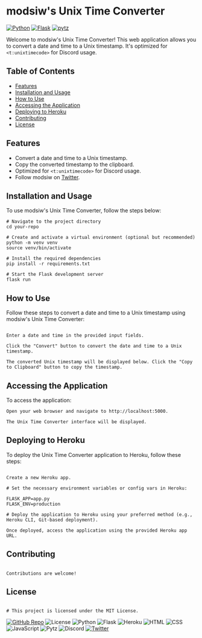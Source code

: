 # modsiw's Unix Time Converter


[![Python](https://img.shields.io/badge/Python-3.9-blue)](https://www.python.org/downloads/release/python-390/)
[![Flask](https://img.shields.io/badge/Flask-2.0.1-blue)](https://flask.palletsprojects.com/)
[![pytz](https://img.shields.io/badge/pytz-2021.3-blue)](https://pypi.org/project/pytz/)

Welcome to modsiw's Unix Time Converter! This web application allows you to convert a date and time to a Unix timestamp. It's optimized for `<t:unixtimecode>` for Discord usage.

## Table of Contents
- [Features](#features)
- [Installation and Usage](#installation-and-usage)
- [How to Use](#how-to-use)
- [Accessing the Application](#accessing-the-application)
- [Deploying to Heroku](#deploying-to-heroku)
- [Contributing](#contributing)
- [License](#license)


## Features
- Convert a date and time to a Unix timestamp.
- Copy the converted timestamp to the clipboard.
- Optimized for `<t:unixtimecode>` for Discord usage.
- Follow modsiw on [Twitter](https://twitter.com/itsmodsiw).

## Installation and Usage
To use modsiw's Unix Time Converter, follow the steps below:

```shell
# Navigate to the project directory
cd your-repo

# Create and activate a virtual environment (optional but recommended)
python -m venv venv
source venv/bin/activate

# Install the required dependencies
pip install -r requirements.txt

# Start the Flask development server
flask run
```

## How to Use
Follow these steps to convert a date and time to a Unix timestamp using modsiw's Unix Time Converter:
```shell

Enter a date and time in the provided input fields.

Click the "Convert" button to convert the date and time to a Unix timestamp.

The converted Unix timestamp will be displayed below. Click the "Copy to Clipboard" button to copy the timestamp.

```


## Accessing the Application
To access the application:

```shell
Open your web browser and navigate to http://localhost:5000.

The Unix Time Converter interface will be displayed.

```


## Deploying to Heroku
To deploy the Unix Time Converter application to Heroku, follow these steps:

```shell

Create a new Heroku app.

# Set the necessary environment variables or config vars in Heroku:

FLASK_APP=app.py
FLASK_ENV=production

# Deploy the application to Heroku using your preferred method (e.g., Heroku CLI, Git-based deployment).

Once deployed, access the application using the provided Heroku app URL.

```

## Contributing

```shell

Contributions are welcome! 
```

## License

```

# This project is licensed under the MIT License.

```

[![GitHub Repo](https://img.shields.io/badge/GitHub-Repository-brightgreen?style=flat-square&logo=github)](https://github.com/itsmodsiw/bench)
![License](https://img.shields.io/badge/License-MIT-blue?style=flat-square)
![Python](https://img.shields.io/badge/Python-3.9%2B-blue?style=flat-square&logo=python)
![Flask](https://img.shields.io/badge/Flask-2.0-orange?style=flat-square&logo=flask)
![Heroku](https://img.shields.io/badge/Heroku-Deployment-purple?style=flat-square&logo=heroku)
![HTML](https://img.shields.io/badge/HTML-5-red?style=flat-square&logo=html5)
![CSS](https://img.shields.io/badge/CSS-3-blueviolet?style=flat-square&logo=css3)
![JavaScript](https://img.shields.io/badge/JavaScript-ES6-yellow?style=flat-square&logo=javascript)
![Pytz](https://img.shields.io/badge/Pytz-Timezones-lightgrey?style=flat-square&logo=python)
![Discord](https://img.shields.io/badge/Discord-Integration-7289DA?style=flat-square&logo=discord)
[![Twitter](https://img.shields.io/badge/Twitter-Follow-blue?style=flat-square&logo=twitter&logoColor=white)](https://twitter.com/itsmodsiw)


